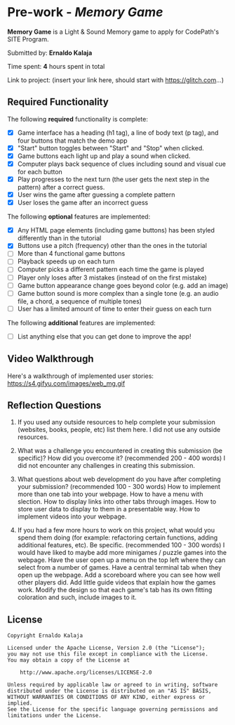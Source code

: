 # Pre-work - *Memory Game*

**Memory Game** is a Light & Sound Memory game to apply for CodePath's SITE Program. 

Submitted by: **Ernaldo Kalaja**

Time spent: **4** hours spent in total

Link to project: (insert your link here, should start with https://glitch.com...)

## Required Functionality

The following **required** functionality is complete:

* [x] Game interface has a heading (h1 tag), a line of body text (p tag), and four buttons that match the demo app
* [x] "Start" button toggles between "Start" and "Stop" when clicked. 
* [x] Game buttons each light up and play a sound when clicked. 
* [x] Computer plays back sequence of clues including sound and visual cue for each button
* [x] Play progresses to the next turn (the user gets the next step in the pattern) after a correct guess. 
* [x] User wins the game after guessing a complete pattern
* [x] User loses the game after an incorrect guess

The following **optional** features are implemented:

* [x] Any HTML page elements (including game buttons) has been styled differently than in the tutorial
* [x] Buttons use a pitch (frequency) other than the ones in the tutorial
* [ ] More than 4 functional game buttons
* [ ] Playback speeds up on each turn
* [ ] Computer picks a different pattern each time the game is played
* [ ] Player only loses after 3 mistakes (instead of on the first mistake)
* [ ] Game button appearance change goes beyond color (e.g. add an image)
* [ ] Game button sound is more complex than a single tone (e.g. an audio file, a chord, a sequence of multiple tones)
* [ ] User has a limited amount of time to enter their guess on each turn

The following **additional** features are implemented:

- [ ] List anything else that you can get done to improve the app!

## Video Walkthrough

Here's a walkthrough of implemented user stories:
https://s4.gifyu.com/images/web_mg.gif


## Reflection Questions
1. If you used any outside resources to help complete your submission (websites, books, people, etc) list them here. 
I did not use any outside resources.

2. What was a challenge you encountered in creating this submission (be specific)? How did you overcome it? (recommended 200 - 400 words) 
I did not encounter any challenges in creating this submission.

3. What questions about web development do you have after completing your submission? (recommended 100 - 300 words) 
How to implement more than one tab into your webpage. How to have a menu with slection. How to display links into other tabs through images. How to store user data to 
display to them in a presentable way. How to implement videos into your webpage.

4. If you had a few more hours to work on this project, what would you spend them doing (for example: refactoring certain functions, adding additional features, etc). Be specific. (recommended 100 - 300 words) 
I would have liked to maybe add more minigames / puzzle games into the webpage. Have the user open up a menu on the top left where they can select from a number of games.
Have a central terminal tab when they open up the webpage. Add a scoreboard where you can see how well other players did. Add little guide videos that explain how the games work.
Modify the design so that each game's tab has its own fitting coloration and such, include images to it.



## License

    Copyright Ernaldo Kalaja

    Licensed under the Apache License, Version 2.0 (the "License");
    you may not use this file except in compliance with the License.
    You may obtain a copy of the License at

        http://www.apache.org/licenses/LICENSE-2.0

    Unless required by applicable law or agreed to in writing, software
    distributed under the License is distributed on an "AS IS" BASIS,
    WITHOUT WARRANTIES OR CONDITIONS OF ANY KIND, either express or implied.
    See the License for the specific language governing permissions and
    limitations under the License.